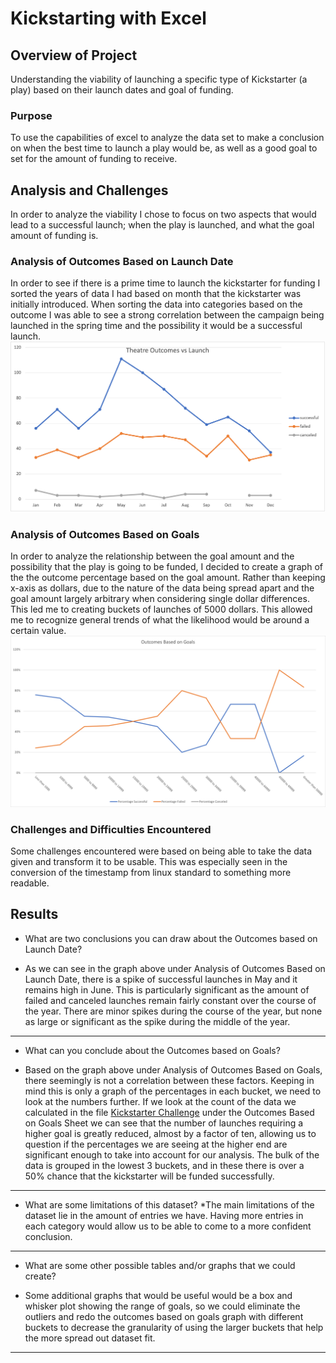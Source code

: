 # Kickstarting with Excel

## Overview of Project
Understanding the viability of launching a specific type of Kickstarter (a play) based on their launch dates and goal of funding. 

### Purpose
To use the capabilities of excel to analyze the data set to make a conclusion on when the best time to launch a play would be, as well as a good goal to set for the amount of funding to receive. 

## Analysis and Challenges
In order to analyze the viability I chose to focus on two aspects that would lead to a successful launch; when the play is launched, and what the goal amount of funding is. 

### Analysis of Outcomes Based on Launch Date
In order to see if there is a prime time to launch the kickstarter for funding I sorted the years of data I had based on month that the kickstarter was initially introduced. When sorting the data into categories based on the outcome I was able to see a strong correlation between the campaign being launched in the spring time and the possibility it would be a successful launch. 
![image_name](./resources/Theater_Outcomes_vs_Launch.png)

### Analysis of Outcomes Based on Goals
In order to analyze the relationship between the goal amount and the possibility that the play is going to be funded, I decided to create a graph of the the outcome percentage based on the goal amount. Rather than keeping x-axis as dollars, due to the nature of the data being spread apart and the goal amount largely arbitrary when considering single dollar differences. This led me to creating buckets of launches of 5000 dollars. This allowed me to recognize general trends of what the likelihood would be around a certain value.
![image_name](./resources/Outcomes_vs_Goals.png)

### Challenges and Difficulties Encountered
Some challenges encountered were based on being able to take the data given and transform it to be usable. This was especially seen in the conversion of the timestamp from linux standard to something more readable. 

## Results
- What are two conclusions you can draw about the Outcomes based on Launch Date?
* As we can see in the graph above under Analysis of Outcomes Based on Launch Date, there is a spike of successful launches in May and it remains high in June. This is particularly significant as the amount of failed and canceled launches remain fairly constant over the course of the year. There are minor spikes during the course of the year, but none as large or significant as the spike during the middle of the year.
---
- What can you conclude about the Outcomes based on Goals?
* Based on the graph above under Analysis of Outcomes Based on Goals, there seemingly is not a correlation between these factors. Keeping in mind this is only a graph of the percentages in each bucket, we need to look at the numbers further. If we look at the count of the data we calculated in the file [Kickstarter Challenge](Kickstarter_Challenge.xlxs) under the Outcomes Based on Goals Sheet we can see that the number of launches requiring a higher goal is greatly reduced, almost by a factor of ten, allowing us to question if the percentages we are seeing at the higher end are significant enough to take into account for our analysis. The bulk of the data is grouped in the lowest 3 buckets, and in these there is over a 50% chance that the kickstarter will be funded successfully.
---
- What are some limitations of this dataset?
*The main limitations of the dataset lie in the amount of entries we have. Having more entries in each category would allow us to be able to come to a more confident conclusion.
---
- What are some other possible tables and/or graphs that we could create?
* Some additional graphs that would be useful would be a box and whisker plot showing the range of goals, so we could eliminate the outliers and redo the outcomes based on goals graph with different buckets to decrease the granularity of using the larger buckets that help the more spread out dataset fit. 
---
